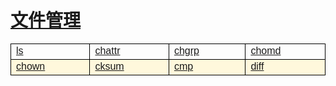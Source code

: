 # [文件管理](/linuxcommand/file_management/index)

<style type="text/css">
#customers{
	font-family:"Trebuchet MS", Arial, Helvetica, sans-serif;
	border: 1;
	width: 100%;
	border-collapse:collapse; 
}
#customers td, #customers th{
	width: 220;
	font-size:1em;
	border:1px solid #000000;
}

#customers tr.alt td{
	color:#000000;
	background-color:#FFF8DC;
}
</style>
<table  id="customers">
<tr>
	<td width="220"><a href="./#/linuxcommand/file_management/ls">ls</a></td>
	<td width="220"><a href="/#/linuxcommand/file_management/chattr">chattr</td>
	<td width="220"><a href="/#/linuxcommand/file_management/chgrp">chgrp</a></td>
	<td width="220"><a href="/#/linuxcommand/file_management/chmod">chomd</a></td>
</tr>
<tr class="alt">
	<td><a href="/#/linuxcommand/file_management/chown">chown</a></td>
	<td><a href="/#/linuxcommand/file_management/cksum">cksum</a></td>
	<td><a href="/#/linuxcommand/file_management/cmp">cmp</a></td>
	<td><a href="/#/linuxcommand/file_management/diff">diff</a></td>
</tr>
</table>
